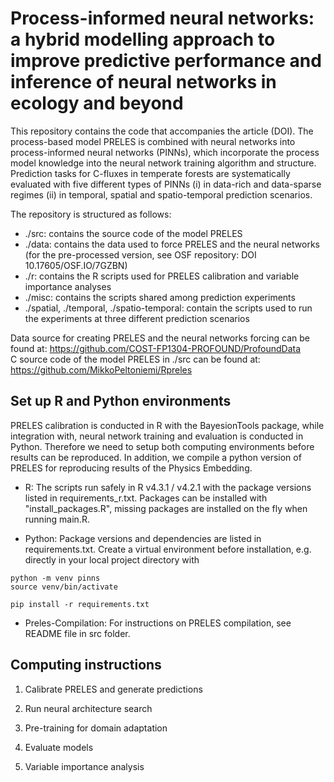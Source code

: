 # Process-informed neural networks: a hybrid modelling approach to improve predictive performance and inference of neural networks in ecology and beyond

This repository contains the code that accompanies the article (DOI). The process-based model PRELES is combined with neural networks into process-informed neural networks (PINNs), which incorporate the process model knowledge into the neural network training algorithm and structure. Prediction tasks for C-fluxes in temperate forests are systematically evaluated with five different types of PINNs (i) in data-rich and data-sparse regimes (ii) in temporal, spatial and spatio-temporal prediction scenarios. <br/>

The repository is structured as follows:
- ./src: contains the source code of the model PRELES
- ./data: contains the data used to force PRELES and the neural networks (for the pre-processed version, see OSF repository: DOI 10.17605/OSF.IO/7GZBN)
- ./r: contains the R scripts used for PRELES calibration and variable importance analyses
- ./misc: contains the scripts shared among prediction experiments
- ./spatial, ./temporal, ./spatio-temporal: contain the scripts used to run the experiments at three different prediction scenarios

Data source for creating PRELES and the neural networks forcing can be found at: https://github.com/COST-FP1304-PROFOUND/ProfoundData<br/>
C source code of the model PRELES in ./src can be found at: https://github.com/MikkoPeltoniemi/Rpreles<br/>

## Set up R and Python environments

PRELES calibration is conducted in R with the BayesionTools package, while integration with, neural network training and evaluation is conducted in Python. Therefore we need to setup both computing environments before results can be reproduced. In addition, we compile a python version of PRELES for reproducing results of the Physics Embedding. 

- R: The scripts run safely in R v4.3.1 / v4.2.1 with the package versions listed in requirements_r.txt. Packages can be installed with "install_packages.R", missing packages are installed on the fly when running main.R. 

- Python: Package versions and dependencies are listed in requirements.txt. Create a virtual environment before installation, e.g. directly in your local project directory with
```console
python -m venv pinns
source venv/bin/activate

pip install -r requirements.txt
```

- Preles-Compilation: For instructions on PRELES compilation, see README file in src folder.

## Computing instructions

1. Calibrate PRELES and generate predictions

2. Run neural architecture search

3. Pre-training for domain adaptation

4. Evaluate models

5. Variable importance analysis

